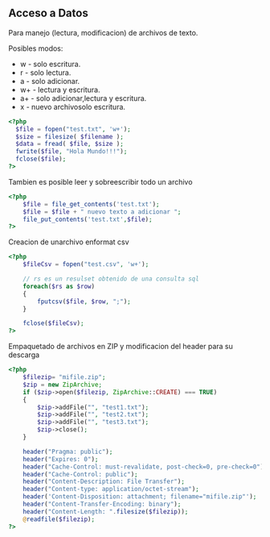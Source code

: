 Acceso a Datos
--------------
Para manejo (lectura, modificacion) de archivos de texto.

Posibles modos:
* w  - solo escritura.
* r  - solo lectura.
* a  - solo adicionar.
* w+ - lectura y escritura.
* a+ - solo adicionar,lectura y escritura.
* x  - nuevo archivosolo escritura.

```php
<?php
  $file = fopen("test.txt", 'w+');
  $size = filesize( $filename );
  $data = fread( $file, $size );
  fwrite($file, "Hola Mundo!!!");
  fclose($file);
?>
```
Tambien es posible leer y sobreescribir todo un archivo 

```php
<?php
	$file = file_get_contents('test.txt');
	$file = $file + " nuevo texto a adicionar ";
	file_put_contents('test.txt',$file);
?>
```

Creacion de unarchivo enformat csv
```php
<?php
	$fileCsv = fopen("test.csv", 'w+');

	// rs es un resulset obtenido de una consulta sql
	foreach($rs as $row)
	{
		fputcsv($file, $row, ";");
	}

	fclose($fileCsv);
?>
```

Empaquetado de archivos en ZIP y modificacion del header para su descarga
```php
<?php
	$filezip= "mifile.zip";
	$zip = new ZipArchive;
	if ($zip->open($filezip, ZipArchive::CREATE) === TRUE) 
	{
		$zip->addFile("", "test1.txt");
		$zip->addFile("", "test2.txt");
		$zip->addFile("", "test3.txt");
		$zip->close();
	}

	header("Pragma: public");
	header("Expires: 0");
	header("Cache-Control: must-revalidate, post-check=0, pre-check=0");
	header("Cache-Control: public");
	header("Content-Description: File Transfer");
	header("Content-type: application/octet-stream");
	header('Content-Disposition: attachment; filename="mifile.zip"');
	header("Content-Transfer-Encoding: binary");
	header("Content-Length: ".filesize($filezip));
	@readfile($filezip);
?>
```